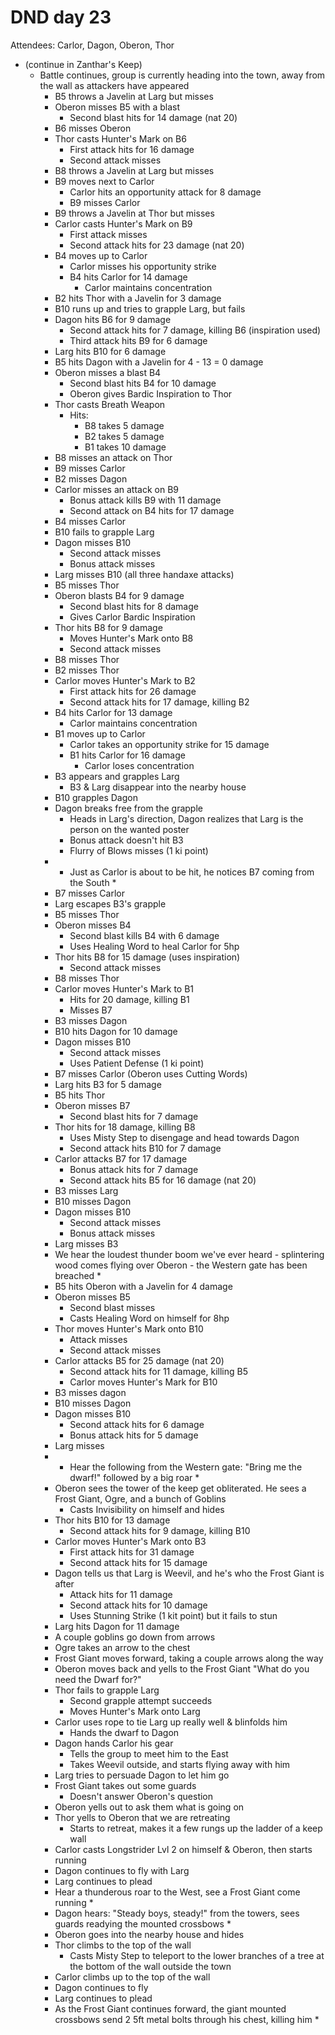 # DND day 23
Attendees: Carlor, Dagon, Oberon, Thor

- (continue in Zanthar's Keep)
    - Battle continues, group is currently heading into the town, away from the wall as attackers have appeared
        - B5 throws a Javelin at Larg but misses
        - Oberon misses B5 with a blast
            - Second blast hits for 14 damage (nat 20)
        - B6 misses Oberon
        - Thor casts Hunter's Mark on B6
            - First attack hits for 16 damage
            - Second attack misses
        - B8 throws a Javelin at Larg but misses
        - B9 moves next to Carlor
            - Carlor hits an opportunity attack for 8 damage
            - B9 misses Carlor
        - B9 throws a Javelin at Thor but misses
        - Carlor casts Hunter's Mark on B9
            - First attack misses
            - Second attack hits for 23 damage (nat 20)
        - B4 moves up to Carlor
            - Carlor misses his opportunity strike
            - B4 hits Carlor for 14 damage
                - Carlor maintains concentration
        - B2 hits Thor with a Javelin for 3 damage
        - B10 runs up and tries to grapple Larg, but fails
        - Dagon hits B6 for 9 damage
            - Second attack hits for 7 damage, killing B6 (inspiration used)
            - Third attack hits B9 for 6 damage
        - Larg hits B10 for 6 damage
        - B5 hits Dagon with a Javelin for 4 - 13 = 0 damage
        - Oberon misses a blast B4
            - Second blast hits B4 for 10 damage
            - Oberon gives Bardic Inspiration to Thor
        - Thor casts Breath Weapon
            - Hits:
                - B8 takes 5 damage
                - B2 takes 5 damage
                - B1 takes 10 damage
        - B8 misses an attack on Thor
        - B9 misses Carlor
        - B2 misses Dagon
        - Carlor misses an attack on B9
            - Bonus attack kills B9 with 11 damage
            - Second attack on B4 hits for 17 damage
        - B4 misses Carlor
        - B10 fails to grapple Larg
        - Dagon misses B10
            - Second attack misses
            - Bonus attack misses
        - Larg misses B10 (all three handaxe attacks)
        - B5 misses Thor
        - Oberon blasts B4 for 9 damage
            - Second blast hits for 8 damage
            - Gives Carlor Bardic Inspiration
        - Thor hits B8 for 9 damage
            - Moves Hunter's Mark onto B8
            - Second attack misses
        - B8 misses Thor
        - B2 misses Thor
        - Carlor moves Hunter's Mark to B2
            - First attack hits for 26 damage
            - Second attack hits for 17 damage, killing B2
        - B4 hits Carlor for 13 damage
            - Carlor maintains concentration
        - B1 moves up to Carlor
            - Carlor takes an opportunity strike for 15 damage
            - B1 hits Carlor for 16 damage
                - Carlor loses concentration
        - B3 appears and grapples Larg
            - B3 & Larg disappear into the nearby house
        - B10 grapples Dagon
        - Dagon breaks free from the grapple
            - Heads in Larg's direction, Dagon realizes that Larg is the person on the wanted poster
            - Bonus attack doesn't hit B3
            - Flurry of Blows misses (1 ki point)
        - * Just as Carlor is about to be hit, he notices B7 coming from the South *
        - B7 misses Carlor
        - Larg escapes B3's grapple
        - B5 misses Thor
        - Oberon misses B4
            - Second blast kills B4 with 6 damage
            - Uses Healing Word to heal Carlor for 5hp
        - Thor hits B8 for 15 damage (uses inspiration)
            - Second attack misses
        - B8 misses Thor
        - Carlor moves Hunter's Mark to B1
            - Hits for 20 damage, killing B1
            - Misses B7
        - B3 misses Dagon
        - B10 hits Dagon for 10 damage
        - Dagon misses B10
            - Second attack misses
            - Uses Patient Defense (1 ki point)
        - B7 misses Carlor (Oberon uses Cutting Words)
        - Larg hits B3 for 5 damage
        - B5 hits Thor
        - Oberon misses B7
            - Second blast hits for 7 damage
        - Thor hits for 18 damage, killing B8
            - Uses Misty Step to disengage and head towards Dagon
            - Second attack hits B10 for 7 damage
        - Carlor attacks B7 for 17 damage
            - Bonus attack hits for 7 damage
            - Second attack hits B5 for 16 damage (nat 20)
        - B3 misses Larg
        - B10 misses Dagon
        - Dagon misses B10
            - Second attack misses
            - Bonus attack misses
        - Larg misses B3
        * We hear the loudest thunder boom we've ever heard - splintering wood comes flying over Oberon - the Western gate has been breached *
        - B5 hits Oberon with a Javelin for 4 damage
        - Oberon misses B5
            - Second blast misses
            - Casts Healing Word on himself for 8hp
        - Thor moves Hunter's Mark onto B10
            - Attack misses
            - Second attack misses
        - Carlor attacks B5 for 25 damage (nat 20)
            - Second attack hits for 11 damage, killing B5
            - Carlor moves Hunter's Mark for B10
        - B3 misses dagon
        - B10 misses Dagon
        - Dagon misses B10
            - Second attack hits for 6 damage
            - Bonus attack hits for 5 damage
        - Larg misses
        - * Hear the following from the Western gate: "Bring me the dwarf!" followed by a big roar *
        - Oberon sees the tower of the keep get obliterated. He sees a Frost Giant, Ogre, and a bunch of Goblins
            - Casts Invisibility on himself and hides
        - Thor hits B10 for 13 damage
            - Second attack hits for 9 damage, killing B10
        - Carlor moves Hunter's Mark onto B3
            - First attack hits for 31 damage
            - Second attack hits for 15 damage
        - Dagon tells us that Larg is Weevil, and he's who the Frost Giant is after
            - Attack hits for 11 damage
            - Second attack hits for 10 damage
            - Uses Stunning Strike (1 kit point) but it fails to stun
        - Larg hits Dagon for 11 damage
        - A couple goblins go down from arrows
        - Ogre takes an arrow to the chest
        - Frost Giant moves forward, taking a couple arrows along the way
        - Oberon moves back and yells to the Frost Giant "What do you need the Dwarf for?"
        - Thor fails to grapple Larg
            - Second grapple attempt succeeds
            - Moves Hunter's Mark onto Larg
        - Carlor uses rope to tie Larg up really well & blinfolds him
            - Hands the dwarf to Dagon
        - Dagon hands Carlor his gear
            - Tells the group to meet him to the East
            - Takes Weevil outside, and starts flying away with him
        - Larg tries to persuade Dagon to let him go
        - Frost Giant takes out some guards
            - Doesn't answer Oberon's question
        - Oberon yells out to ask them what is going on
        - Thor yells to Oberon that we are retreating
            - Starts to retreat, makes it a few rungs up the ladder of a keep wall
        - Carlor casts Longstrider Lvl 2 on himself & Oberon, then starts running
        - Dagon continues to fly with Larg
        - Larg continues to plead
        * Hear a thunderous roar to the West, see a Frost Giant come running *
        * Dagon hears: "Steady boys, steady!" from the towers, sees guards readying the mounted crossbows *
        - Oberon goes into the nearby house and hides
        - Thor climbs to the top of the wall
            - Casts Misty Step to teleport to the lower branches of a tree at the bottom of the wall outside the town
        - Carlor climbs up to the top of the wall
        - Dagon continues to fly
        - Larg continues to plead
        * As the Frost Giant continues forward, the giant mounted crossbows send 2 5ft metal bolts through his chest, killing him *
